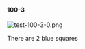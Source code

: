 #### 100-3
![test-100-3-0.png](https://github.com/lil-lab/nlvr/raw/master/nlvr/test/images/1/test-100-3-0.png "test-100-3-0.png")

There are 2 blue squares